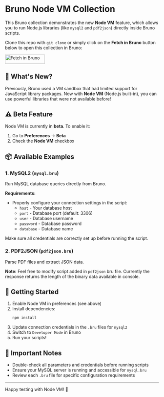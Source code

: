 # Bruno Node VM Collection

This Bruno collection demonstrates the new **Node VM** feature, which allows you to run Node.js libraries (like `mysql2` and `pdf2json`) directly inside Bruno scripts.

Clone this repo with `git clone` or simply click on the **Fetch in Bruno** button below to open this collection in Bruno:

[<img src="https://fetch.usebruno.com/button.svg" alt="Fetch in Bruno" style="width: 130px; height: 30px;" width="128" height="32">](https://fetch.usebruno.com?url=https%3A%2F%2Fgithub.com%2Fganesh-bruno%2FNode-VM.git "target=_blank rel=noopener noreferrer")

## 🎯 What's New?

Previously, Bruno used a VM sandbox that had limited support for JavaScript library packages. Now with **Node VM** (Node.js built-in), you can use powerful libraries that were not available before!

## ⚠️ Beta Feature

Node VM is currently in **beta**. To enable it:

1. Go to **Preferences** → **Beta**
2. Check the **Node VM** checkbox

## 📦 Available Examples

### 1. MySQL2 (`mysql.bru`)
Run MySQL database queries directly from Bruno.

**Requirements:**
- Properly configure your connection settings in the script:
  - `host` - Your database host
  - `port` - Database port (default: 3306)
  - `user` - Database username
  - `password` - Database password
  - `database` - Database name

Make sure all credentials are correctly set up before running the script.

### 2. PDF2JSON (`pdf2json.bru`)
Parse PDF files and extract JSON data.

**Note:** Feel free to modify script added in `pdf2json` bru file. Currently the response returns the length of the binary data available in console.

## 🚀 Getting Started

1. Enable Node VM in preferences (see above)
2. Install dependencies:
   ```bash
   npm install
   ```
3. Update connection credentials in the `.bru` files for `mysql2`
4. Switch to `Developer Mode` in Bruno
4. Run your scripts!

## 📝 Important Notes

- Double-check all parameters and credentials before running scripts
- Ensure your MySQL server is running and accessible for `mysql.bru`
- Review each `.bru` file for specific configuration requirements

---

Happy testing with Node VM! 🎉

